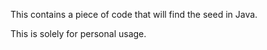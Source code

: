 This contains a piece of code that will find the seed in Java. 

This is solely for personal usage. 
